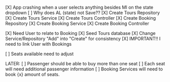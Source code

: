 ﻿[X] App crashing when a user selects anything besides MI on the state dropdown
[ ] Why does AL (state) not Save??
[X] Create Tours Repository
[X] Create Tours Service
[X] Create Tours Controller
[X] Create Booking Repository
[X] Create Booking Service
[X] Create Booking Controller

[X] Need User to relate to Booking
[X] Seed Tours database
[X] Change Service/Repository "Add" into "Create" for consistency
[X] IMPORTANT!! I need to link User with Bookings

[ ] Seats available need to adjust


LATER:
[ ] Passenger should be able to buy more than one seat
[ ] Each seat will need additional passenger information
[ ] Booking Services will need to book {x} amount of seats.
